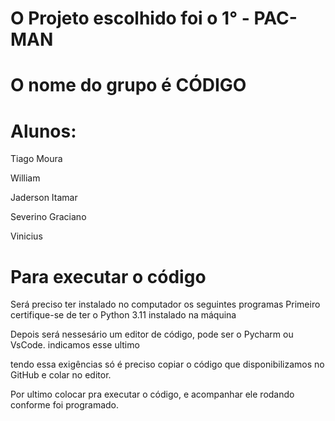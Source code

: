 # O Projeto escolhido foi o 1° - PAC-MAN

# O nome do grupo é CÓDIGO

# Alunos:
Tiago Moura

William  

Jaderson Itamar

Severino Graciano

Vinicius


# Para executar o código
Será preciso ter instalado no computador os seguintes programas
Primeiro certifique-se de ter o Python 3.11 instalado na máquina

Depois será nessesário um editor de código, pode ser o Pycharm ou VsCode. indicamos esse ultimo

tendo essa exigências só é preciso copiar o código que disponibilizamos no GitHub e colar no editor.

Por ultimo colocar pra executar o código, e acompanhar ele rodando conforme foi programado.




